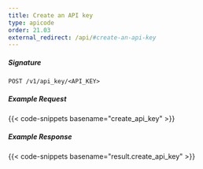 ```yaml
---
title: Create an API key
type: apicode
order: 21.03
external_redirect: /api/#create-an-api-key
---
```


##### Signature

`POST /v1/api_key/<API_KEY>`

##### Example Request

{{< code-snippets basename="create_api_key" >}}

##### Example Response

{{< code-snippets basename="result.create_api_key" >}}
